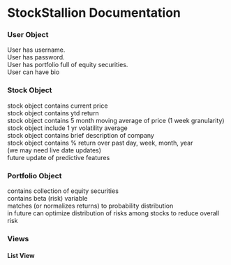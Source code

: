# StockStallion Documentation


### User Object 
User has username.  
User has password.   
User has portfolio full of equity securities.  
User can have bio  


### Stock Object
stock object contains current price  
stock object contains ytd return  
stock object contains 5 month moving average of price (1 week granularity)   
stock object include 1 yr volatility average  
stock object contains brief description of company  
stock object contains % return over past day, week, month, year  
(we may need live date updates)  
future update of predictive features  


### Portfolio Object
contains collection of equity securities  
contains beta (risk) variable  
matches (or normalizes returns) to probability distribution  
in future can optimize distribution of risks among stocks to reduce overall risk  

### Views

#### List View 
